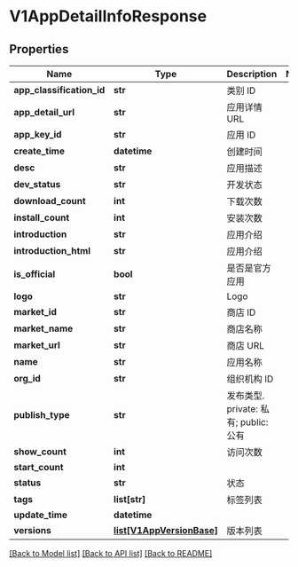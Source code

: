 # V1AppDetailInfoResponse

## Properties
Name | Type | Description | Notes
------------ | ------------- | ------------- | -------------
**app_classification_id** | **str** | 类别 ID | 
**app_detail_url** | **str** | 应用详情 URL | 
**app_key_id** | **str** | 应用 ID | 
**create_time** | **datetime** | 创建时间 | 
**desc** | **str** | 应用描述 | 
**dev_status** | **str** | 开发状态 | 
**download_count** | **int** | 下载次数 | 
**install_count** | **int** | 安装次数 | 
**introduction** | **str** | 应用介绍 | 
**introduction_html** | **str** | 应用介绍 | 
**is_official** | **bool** | 是否是官方应用 | 
**logo** | **str** | Logo | 
**market_id** | **str** | 商店 ID | 
**market_name** | **str** | 商店名称 | 
**market_url** | **str** | 商店 URL | 
**name** | **str** | 应用名称 | 
**org_id** | **str** | 组织机构 ID | 
**publish_type** | **str** | 发布类型. private: 私有; public: 公有 | 
**show_count** | **int** | 访问次数 | 
**start_count** | **int** |  | 
**status** | **str** | 状态 | 
**tags** | **list[str]** | 标签列表 | 
**update_time** | **datetime** |  | 
**versions** | [**list[V1AppVersionBase]**](V1AppVersionBase.md) | 版本列表 | 

[[Back to Model list]](../README.md#documentation-for-models) [[Back to API list]](../README.md#documentation-for-api-endpoints) [[Back to README]](../README.md)


